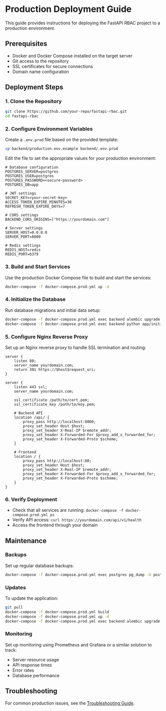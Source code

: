 # Production Deployment Guide

This guide provides instructions for deploying the FastAPI RBAC project to a production environment.

## Prerequisites

- Docker and Docker Compose installed on the target server
- Git access to the repository
- SSL certificates for secure connections
- Domain name configuration

## Deployment Steps

### 1. Clone the Repository

```bash
git clone https://github.com/your-repo/fastapi-rbac.git
cd fastapi-rbac
```

### 2. Configure Environment Variables

Create a `.env.prod` file based on the provided template:

```bash
cp backend/production.env.example backend/.env.prod
```

Edit the file to set the appropriate values for your production environment:

```
# Database configuration
POSTGRES_SERVER=postgres
POSTGRES_USER=postgres
POSTGRES_PASSWORD=<secure-password>
POSTGRES_DB=app

# JWT settings
SECRET_KEY=<your-secret-key>
ACCESS_TOKEN_EXPIRE_MINUTES=30
REFRESH_TOKEN_EXPIRE_DAYS=7

# CORS settings
BACKEND_CORS_ORIGINS=["https://yourdomain.com"]

# Server settings
SERVER_HOST=0.0.0.0
SERVER_PORT=8000

# Redis settings
REDIS_HOST=redis
REDIS_PORT=6379
```

### 3. Build and Start Services

Use the production Docker Compose file to build and start the services:

```bash
docker-compose -f docker-compose.prod.yml up -d
```

### 4. Initialize the Database

Run database migrations and initial data setup:

```bash
docker-compose -f docker-compose.prod.yml exec backend alembic upgrade head
docker-compose -f docker-compose.prod.yml exec backend python app/initial_data.py
```

### 5. Configure Nginx Reverse Proxy

Set up an Nginx reverse proxy to handle SSL termination and routing:

```nginx
server {
    listen 80;
    server_name yourdomain.com;
    return 301 https://$host$request_uri;
}

server {
    listen 443 ssl;
    server_name yourdomain.com;

    ssl_certificate /path/to/cert.pem;
    ssl_certificate_key /path/to/key.pem;

    # Backend API
    location /api/ {
        proxy_pass http://localhost:8000;
        proxy_set_header Host $host;
        proxy_set_header X-Real-IP $remote_addr;
        proxy_set_header X-Forwarded-For $proxy_add_x_forwarded_for;
        proxy_set_header X-Forwarded-Proto $scheme;
    }

    # Frontend
    location / {
        proxy_pass http://localhost:80;
        proxy_set_header Host $host;
        proxy_set_header X-Real-IP $remote_addr;
        proxy_set_header X-Forwarded-For $proxy_add_x_forwarded_for;
        proxy_set_header X-Forwarded-Proto $scheme;
    }
}
```

### 6. Verify Deployment

- Check that all services are running: `docker-compose -f docker-compose.prod.yml ps`
- Verify API access: `curl https://yourdomain.com/api/v1/health`
- Access the frontend through your domain

## Maintenance

### Backups

Set up regular database backups:

```bash
docker-compose -f docker-compose.prod.yml exec postgres pg_dump -U postgres app > backup_$(date +%Y%m%d).sql
```

### Updates

To update the application:

```bash
git pull
docker-compose -f docker-compose.prod.yml build
docker-compose -f docker-compose.prod.yml up -d
docker-compose -f docker-compose.prod.yml exec backend alembic upgrade head
```

### Monitoring

Set up monitoring using Prometheus and Grafana or a similar solution to track:

- Server resource usage
- API response times
- Error rates
- Database performance

## Troubleshooting

For common production issues, see the [Troubleshooting Guide](../troubleshooting/common-issues.md).
